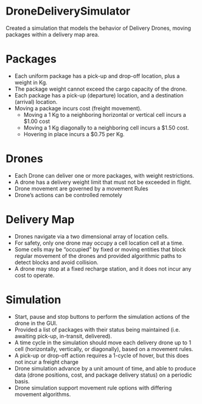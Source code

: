 # DroneDeliverySimulator
Created a simulation that models the behavior of Delivery Drones, moving packages within a delivery map area.
# Packages
* Each uniform package has a pick-up and drop-off location, plus a weight in Kg.
* The package weight cannot exceed the cargo capacity of the drone.
* Each package has a pick-up (departure) location, and a destination (arrival) location.
* Moving a package incurs cost (freight movement).
  *  Moving a 1 Kg to a neighboring horizontal or vertical cell incurs a $1.00 cost
  *  Moving a 1 Kg diagonally to a neighboring cell incurs a $1.50 cost.
  *  Hovering in place incurs a $0.75 per Kg.
# Drones
* Each Drone can deliver one or more packages, with weight restrictions.
* A drone has a delivery weight limit that must not be exceeded in flight.
* Drone movement are governed by a movement Rules
* Drone’s actions can be controlled remotely
# Delivery Map
* Drones navigate via a two dimensional array of location cells.
* For safety, only one drone may occupy a cell location cell at a time.
* Some cells may be “occupied” by fixed or moving entities that block regular movement of the drones and provided algorithmic paths to detect blocks and avoid collision.
* A drone may stop at a fixed recharge station, and it does not incur any cost to operate.
# Simulation
* Start, pause and stop buttons to perform the simulation actions of the drone in the GUI.
* Provided a list of packages with their status being maintained (i.e. awaiting pick-up, in-transit, delivered).
* A time cycle in the simulation should move each delivery drone up to 1 cell (horizontally, vertically, or diagonally), based on a movement rules.
* A pick-up or drop-off action requires a 1-cycle of hover, but this does not incur a freight charge
* Drone simulation advance by a unit amount of time, and able to produce data (drone positions, cost, and package delivery status) on a periodic basis.
* Drone simulation support movement rule options with differing movement algorithms.

